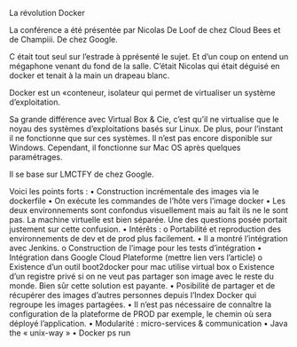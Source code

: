 La révolution Docker

La conférence a été présentée par Nicolas De Loof de chez Cloud Bees et de Champiii. De chez Google.

C était tout seul sur l’estrade à pprésenté le sujet. Et d’un coup on entend un mégaphone venant du fond de la salle. C’était Nicolas qui était déguisé en docker et tenait à la main un drapeau blanc.


Docker est un «conteneur, isolateur qui permet de virtualiser un système d’exploitation.

Sa grande différence avec Virtual Box & Cie, c’est qu’il ne virtualise que le noyau des systèmes d’exploitations basés sur Linux. De plus, pour l’instant il ne fonctionne que sur ces systèmes. Il n’est pas encore disponible sur Windows.
Cependant, il fonctionne sur Mac OS après quelques paramétrages.

Il se base sur LMCTFY de chez Google.

Voici les points forts :
•	Construction incrémentale des images via le dockerfile
•	On exécute les commandes de l’hôte vers l’image docker
•	Les deux environnements sont confondus visuellement mais au fait ils ne le sont pas. La machine virtuelle est bien séparée. Une des questions posée portait justement sur cette confusion.
•	Intérêts :
o	Portabilité et reproduction des environnements de dev et de prod plus facilement.
•	Il a montré l’intégration avec Jenkins.
o	Construction de l’image pour les tests d’intégration
•	Intégration dans Google Cloud Plateforme (mettre lien vers l’article)
o	Existence d’un outil boot2docker pour mac utilise virtual box
o	Existence d’un registre privé si on ne veut pas partager son image avec le reste du monde. Bien sûr cette solution est payante.
•	Posibilité de partager et de récupérer des images d’autres personnes depuis l’Index Docker qui regroupe les images partagées.
•	Il n’est pas nécessaire de connaître la configuration de la plateforme de PROD par exemple, le chemin où sera déployé l’application.
•	Modularité : micro-services & communication
•	Java the « unix-way »
•	Docker ps run


